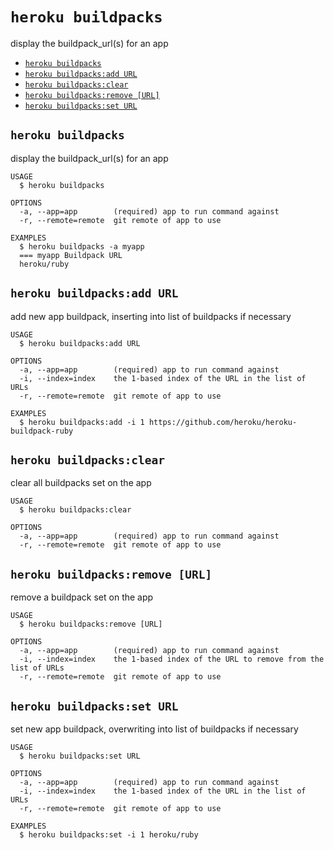 `heroku buildpacks`
===================

display the buildpack_url(s) for an app

* [`heroku buildpacks`](#heroku-buildpacks)
* [`heroku buildpacks:add URL`](#heroku-buildpacksadd-url)
* [`heroku buildpacks:clear`](#heroku-buildpacksclear)
* [`heroku buildpacks:remove [URL]`](#heroku-buildpacksremove-url)
* [`heroku buildpacks:set URL`](#heroku-buildpacksset-url)

## `heroku buildpacks`

display the buildpack_url(s) for an app

```
USAGE
  $ heroku buildpacks

OPTIONS
  -a, --app=app        (required) app to run command against
  -r, --remote=remote  git remote of app to use

EXAMPLES
  $ heroku buildpacks -a myapp
  === myapp Buildpack URL
  heroku/ruby
```

## `heroku buildpacks:add URL`

add new app buildpack, inserting into list of buildpacks if necessary

```
USAGE
  $ heroku buildpacks:add URL

OPTIONS
  -a, --app=app        (required) app to run command against
  -i, --index=index    the 1-based index of the URL in the list of URLs
  -r, --remote=remote  git remote of app to use

EXAMPLES
  $ heroku buildpacks:add -i 1 https://github.com/heroku/heroku-buildpack-ruby
```

## `heroku buildpacks:clear`

clear all buildpacks set on the app

```
USAGE
  $ heroku buildpacks:clear

OPTIONS
  -a, --app=app        (required) app to run command against
  -r, --remote=remote  git remote of app to use
```

## `heroku buildpacks:remove [URL]`

remove a buildpack set on the app

```
USAGE
  $ heroku buildpacks:remove [URL]

OPTIONS
  -a, --app=app        (required) app to run command against
  -i, --index=index    the 1-based index of the URL to remove from the list of URLs
  -r, --remote=remote  git remote of app to use
```

## `heroku buildpacks:set URL`

set new app buildpack, overwriting into list of buildpacks if necessary

```
USAGE
  $ heroku buildpacks:set URL

OPTIONS
  -a, --app=app        (required) app to run command against
  -i, --index=index    the 1-based index of the URL in the list of URLs
  -r, --remote=remote  git remote of app to use

EXAMPLES
  $ heroku buildpacks:set -i 1 heroku/ruby
```
